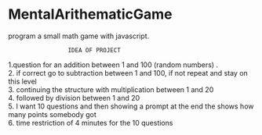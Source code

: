 # MentalArithematicGame
 program a small math game with javascript. 
                       
                       
                     IDEA OF PROJECT 

1.question for an addition between 1 and 100 (random numbers) .<br>
2. if correct go to subtraction between 1 and 100, if not repeat and stay on this level <br>
3. continuing the structure with multiplication between 1 and 20 <br>
4. followed by division between 1 and 20 <br>
5. I want 10 questions and then showing a prompt at the end the shows how many points somebody got <br>
6. time restriction of 4 minutes for the 10 questions <br>
